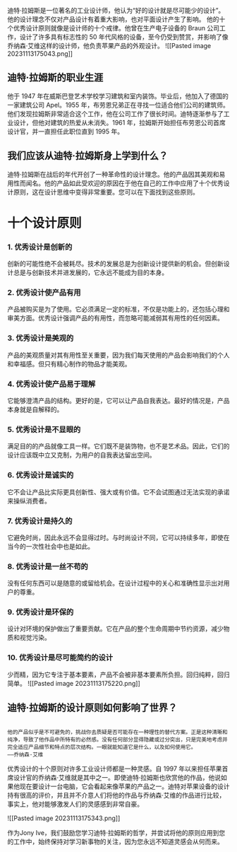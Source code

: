 迪特·拉姆斯是一位著名的工业设计师，他认为“好的设计就是尽可能少的设计”。他的设计理念不仅对产品设计有着重大影响，也对平面设计产生了影响。
他的十个优秀设计原则就像是设计师的十个戒律。他曾在生产电子设备的 Braun 公司工作，设计了许多具有标志性的 50 年代风格的设备，至今仍受到赞赏，并影响了像乔纳森·艾维这样的设计师，他负责苹果产品的外观设计。
![[Pasted image 20231113175043.png]]

## 迪特·拉姆斯的职业生涯
他于 1947 年在威斯巴登艺术学校学习建筑和室内装饰。毕业后，他加入了德国的一家建筑公司 Apel。1955 年，布劳恩兄弟正在寻找一位适合他们公司的建筑师。他们发现拉姆斯非常适合这个工作，他在公司工作了很长时间。迪特逐渐参与了工业设计，但他对建筑的热爱从未消失。1961 年，拉姆斯开始担任布劳恩公司首席设计官，并一直担任此职位直到 1995 年。

## 我们应该从迪特·拉姆斯身上学到什么？
迪特·拉姆斯在战后的年代开创了一种革命性的设计理念。他的产品因其美观和易用性而闻名。他的产品如此受欢迎的原因在于他在自己的工作中应用了十个优秀设计原则，这在设计思维中变得非常重要。您可以在下面找到这些原则。

# 十个设计原则
### 1. 优秀设计是创新的
创新的可能性绝不会被耗尽。技术的发展总是为创新设计提供新的机会。但创新设计总是与创新技术并进发展的，它永远不能成为目的本身。
### 2. 优秀设计使产品有用
产品被购买是为了使用。它必须满足一定的标准，不仅是功能上的，还包括心理和审美方面。优秀设计强调产品的有用性，而忽略可能减弱其有用性的任何因素。
### 3. 优秀设计是美观的
产品的美观质量对其有用性至关重要，因为我们每天使用的产品会影响我们的个人和幸福感。但只有精心制作的物品才能美观。
### 4. 优秀设计使产品易于理解
它能够澄清产品的结构。更好的是，它可以让产品自我表达。最好的情况是，产品本身就是自解释的。
### 5. 优秀设计是不显眼的
满足目的的产品就像工具一样。它们既不是装饰物，也不是艺术品。因此，它们的设计应该既中立又克制，为用户的自我表达留出空间。
### 6. 优秀设计是诚实的
它不会让产品比实际更具创新性、强大或有价值。它不会试图通过无法实现的承诺来操纵消费者。
### 7. 优秀设计是持久的
它避免时尚，因此永远不会显得过时。与时尚设计不同，它可以持续多年，即使在当今的一次性社会中也是如此。
### 8. 优秀设计是一丝不苟的
没有任何东西可以是随意的或留给机会。在设计过程中的关心和准确性显示出对用户的尊重。
### 9. 优秀设计是环保的
设计对环境的保护做出了重要贡献。它在产品的整个生命周期中节约资源，减少物质和视觉污染。
### 10. 优秀设计是尽可能简约的设计
少而精，因为它专注于基本要素，产品不会被非基本要素所负担。回归纯粹，回归简单。
![[Pasted image 20231113175220.png]]

## 迪特·拉姆斯的设计原则如何影响了世界？

```

他的产品似乎是不可避免的，挑战你去质疑是否可能存在一种理性的替代方案。正是这种清晰和纯净，导致了他作品中所特有的必然感。没有任何部分显得隐藏或过分突出，只是完美地考虑并完全适应产品细节和特点的层次结构。一眼就能知道它是什么，以及如何使用它。
——乔纳森·艾维
```

优秀设计的十个原则对许多工业设计师都是一种灵感。自 1997 年以来担任苹果首席设计官的乔纳森·艾维就是其中之一。即使迪特·拉姆斯也欣赏他的作品，他说如果他现在要设计一台电脑，它会看起来像苹果的产品之一。迪特对苹果设备的设计持有很高的评价，并且并不介意人们将他的作品与乔纳森·艾维的作品进行比较，事实上，他对能够激发人们的灵感感到非常自豪。

![[Pasted image 20231113175343.png]]

作为Jony Ive，我们鼓励您学习迪特·拉姆斯的哲学，并尝试将他的原则应用到您的工作中，始终保持对学习新事物的关注，因为您永远不知道灵感会从何而来。